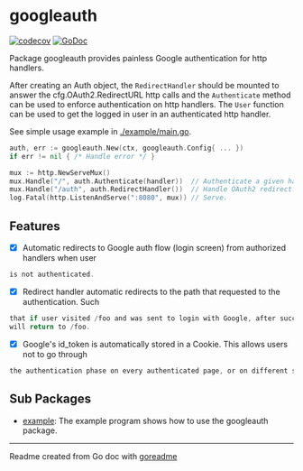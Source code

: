 # googleauth

[![codecov](https://codecov.io/gh/posener/googleauth/branch/master/graph/badge.svg)](https://codecov.io/gh/posener/googleauth)
[![GoDoc](https://img.shields.io/badge/pkg.go.dev-doc-blue)](http://pkg.go.dev/github.com/posener/googleauth)

Package googleauth provides painless Google authentication for http handlers.

After creating an Auth object, the `RedirectHandler` should be mounted to answer the
cfg.OAuth2.RedirectURL http calls and the `Authenticate` method can be used to enforce
authentication on http handlers.
The `User` function can be used to get the logged in user in an authenticated http handler.

See simple usage example in [./example/main.go](./example/main.go).

```go
auth, err := googleauth.New(ctx, googleauth.Config{ ... })
if err != nil { /* Handle error */ }

mux := http.NewServeMux()
mux.Handle("/", auth.Authenticate(handler))  // Authenticate a given handler on '/'.
mux.Handle("/auth", auth.RedirectHandler())  // Handle OAuth2 redirect.
log.Fatal(http.ListenAndServe(":8080", mux)) // Serve.
```

## Features

- [x] Automatic redirects to Google auth flow (login screen) from authorized handlers when user

```go
is not authenticated.
```

- [x] Redirect handler automatic redirects to the path that requested to the authentication. Such

```go
that if user visited /foo and was sent to login with Google, after successfull login it
will return to /foo.
```

- [x] Google's id_token is automatically stored in a Cookie. This allows users not to go through

```go
the authentication phase on every authenticated page, or on different sessions.
```

## Sub Packages

* [example](./example): The example program shows how to use the googleauth package.

---
Readme created from Go doc with [goreadme](https://github.com/posener/goreadme)
